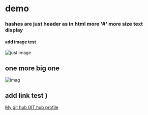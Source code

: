 # demo
### hashes are just header as in html more '#' more size text display 
#### add image test
![just image](https://avatars2.githubusercontent.com/ml/1469?s=140&v=4)
## one more big one 
![imag](https://github.githubassets.com/images/modules/marketplace/marketplace-illustration-01.svg)
## add link test )

[My git hub GIT hub profile](https://github.com/rishabh2204)
